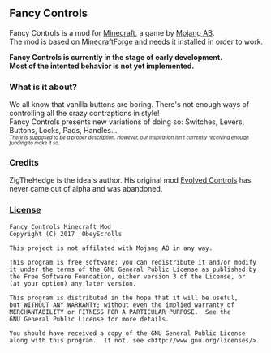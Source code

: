## Fancy Controls
Fancy Controls is a mod for [Minecraft], a game by [Mojang AB].  
The mod is based on [MinecraftForge] and needs it installed in order to work.    


**Fancy Controls is currently in the stage of early development.**  
**Most of the intented behavior is not yet implemented.**


### What is it about?
We all know that vanilla buttons are boring.
There's not enough ways of controlling all the crazy contraptions in style!   
Fancy Controls presents new variations of doing so:
Switches, Levers, Buttons, Locks, Pads, Handles...  
<sub><sup>*There is supposed to be a proper description. However, our
inspiration isn't currently receiving enough funding to make it so.*</sup></sub>


### Credits
ZigTheHedge is the idea's author. His original mod
[Evolved Controls] has never came out of alpha and was abandoned.  


### [License]
    Fancy Controls Minecraft Mod 
    Copyright (C) 2017  ObeyScrolls

    This project is not affilated with Mojang AB in any way.

    This program is free software: you can redistribute it and/or modify
    it under the terms of the GNU General Public License as published by
    the Free Software Foundation, either version 3 of the License, or
    (at your option) any later version.

    This program is distributed in the hope that it will be useful,
    but WITHOUT ANY WARRANTY; without even the implied warranty of
    MERCHANTABILITY or FITNESS FOR A PARTICULAR PURPOSE.  See the
    GNU General Public License for more details.

    You should have received a copy of the GNU General Public License
    along with this program.  If not, see <http://www.gnu.org/licenses/>.




[Minecraft]: https://minecraft.net/
[Mojang AB]: https://mojang.com/
[MinecraftForge]: https://files.minecraftforge.net/
[Evolved Controls]: https://minecraft.curseforge.com/projects/evolved-controls
[License]: LICENSE.md
